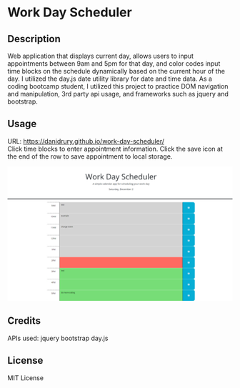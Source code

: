 # Work Day Scheduler

## Description
Web application that displays current day, allows users to input appointments between 9am and 5pm for that day,
and color codes input time blocks on the schedule dynamically based on the current hour of the day. I utilized 
the day.js date utility library for date and time data. As a coding bootcamp student, I utilized this project to 
practice DOM navigation and manipulation, 3rd party api usage, and frameworks such as jquery and bootstrap.

## Usage
URL:  https://danidrury.github.io/work-day-scheduler/ \
Click time blocks to enter appointment information. Click the save icon at the end of the row to save appointment to local storage.

![schedule grid by hour from 9am to 5pm, color-coded, with save buttons for each hour block](./assets/images/screenshot.png)

## Credits
APIs used:
jquery
bootstrap
day.js

## License
MIT License
